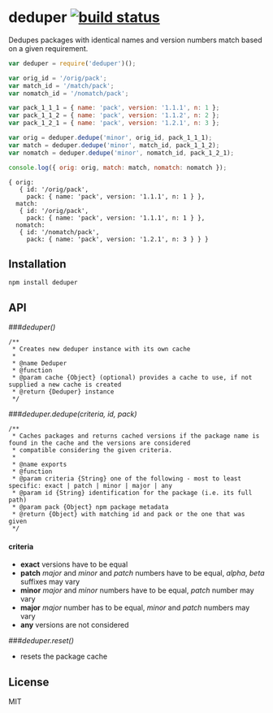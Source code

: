 # deduper [![build status](https://secure.travis-ci.org/thlorenz/deduper.png)](http://travis-ci.org/thlorenz/deduper)

Dedupes packages with identical names and version numbers match based on a given requirement.

```js
var deduper = require('deduper')();

var orig_id = '/orig/pack';
var match_id = '/match/pack';
var nomatch_id = '/nomatch/pack';

var pack_1_1_1 = { name: 'pack', version: '1.1.1', n: 1 };
var pack_1_1_2 = { name: 'pack', version: '1.1.2', n: 2 };
var pack_1_2_1 = { name: 'pack', version: '1.2.1', n: 3 };

var orig = deduper.dedupe('minor', orig_id, pack_1_1_1);
var match = deduper.dedupe('minor', match_id, pack_1_1_2);
var nomatch = deduper.dedupe('minor', nomatch_id, pack_1_2_1);

console.log({ orig: orig, match: match, nomatch: nomatch });
```

```
{ orig:
   { id: '/orig/pack',
     pack: { name: 'pack', version: '1.1.1', n: 1 } },
  match:
   { id: '/orig/pack',
     pack: { name: 'pack', version: '1.1.1', n: 1 } },
  nomatch:
   { id: '/nomatch/pack',
     pack: { name: 'pack', version: '1.2.1', n: 3 } } }
```

## Installation

    npm install deduper

## API

###*deduper()*

```
/**
 * Creates new deduper instance with its own cache
 * 
 * @name Deduper
 * @function
 * @param cache {Object} (optional) provides a cache to use, if not supplied a new cache is created
 * @return {Deduper} instance
 */
```

###*deduper.dedupe(criteria, id, pack)*

```
/**
 * Caches packages and returns cached versions if the package name is found in the cache and the versions are considered
 * compatible considering the given criteria.
 * 
 * @name exports
 * @function
 * @param criteria {String} one of the following - most to least specific: exact | patch | minor | major | any
 * @param id {String} identification for the package (i.e. its full path)
 * @param pack {Object} npm package metadata
 * @return {Object} with matching id and pack or the one that was given
 */
```

#### criteria

- **exact** versions have to be equal
- **patch** *major* and *minor*  and *patch* numbers have to be equal, *alpha*, *beta* suffixes may vary
- **minor** *major* and *minor* numbers have to be equal, *patch* number may vary
- **major** *major* number has to be equal, *minor* and *patch* numbers may vary
- **any** versions are not considered

###*deduper.reset()*

- resets the package cache

## License

MIT
